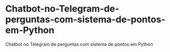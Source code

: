 # Chatbot-no-Telegram-de-perguntas-com-sistema-de-pontos-em-Python
Chatbot no Telegram de perguntas com sistema de pontos em Python
